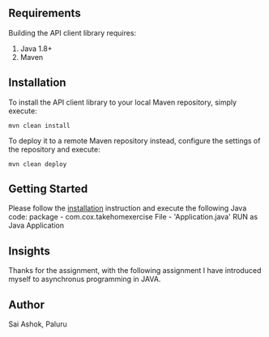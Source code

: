 ## Requirements

Building the API client library requires:
1. Java 1.8+
2. Maven

## Installation

To install the API client library to your local Maven repository, simply execute:

```shell
mvn clean install
```

To deploy it to a remote Maven repository instead, configure the settings of the repository and execute:

```shell
mvn clean deploy
```
## Getting Started

Please follow the [installation](#installation) instruction and execute the following Java code:
package - com.cox.takehomexercise 
File - 'Application.java' RUN as Java Application


## Insights

Thanks for the assignment, with the following assignment I have introduced myself to asynchronus programming in JAVA.

## Author
Sai Ashok, Paluru



